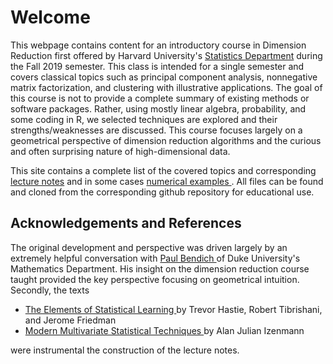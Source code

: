 <h1> Welcome </h1>
This webpage contains content for an introductory course in Dimension Reduction first offered by Harvard University's <a href="https://statistics.fas.harvard.edu/">Statistics Department</a> during the Fall 2019 semester.   This class is intended for a single semester and covers classical topics such as principal component analysis, nonnegative matrix factorization, and clustering with illustrative applications. The goal of this course is not to provide a complete summary of existing methods or software packages.  Rather, using mostly linear algebra, probability, and some coding in R, we  selected techniques are explored and their strengths/weaknesses are discussed.  This course focuses largely on a geometrical perspective of dimension reduction algorithms and the curious and often surprising nature of high-dimensional data.  

This site contains a complete list of the covered topics and corresponding <a href="notes"> lecture notes</a> and in some cases <a href="numerics"> numerical examples </a>.  All files can be found and cloned from the corresponding github repository for educational use.

<h2> Acknowledgements and References </h2>

The original development and perspective was driven largely by an extremely helpful conversation with <a href="https://www.paulbendich.com/">Paul Bendich </a> of Duke University's Mathematics Department.  His insight on the dimension reduction course taught provided the key perspective focusing on geometrical intuition.  Secondly, the texts 
<ul>
<li> <a href="https://web.stanford.edu/~hastie/ElemStatLearn/"> The Elements of Statistical Learning </a> by Trevor Hastie, Robert Tibrishani, and Jerome Friedman </li>
<li> <a href="https://astro.temple.edu/~alan/MMST/"> Modern Multivariate Statistical Techniques </a> by Alan Julian Izenmann </li>
</ul>
were instrumental the construction of the lecture notes.



